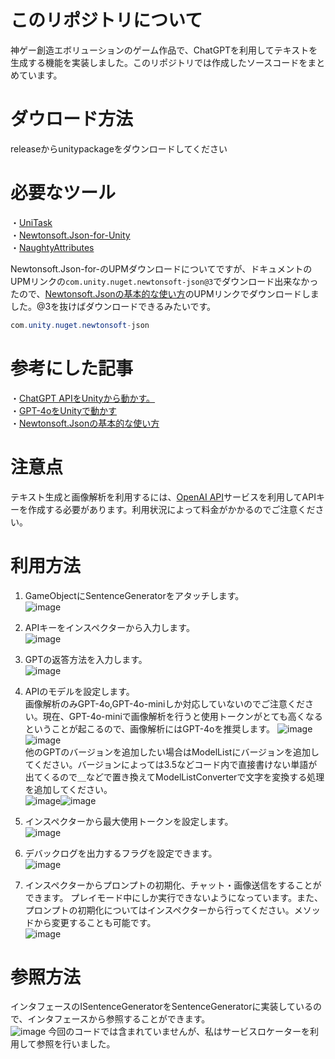 # このリポジトリについて
神ゲー創造エボリューションのゲーム作品で、ChatGPTを利用してテキストを生成する機能を実装しました。このリポジトリでは作成したソースコードをまとめています。

# ダウロード方法
releaseからunitypackageをダウンロードしてください

# 必要なツール
・[UniTask](https://github.com/Cysharp/UniTask) \
・[Newtonsoft.Json-for-Unity](https://github.com/applejag/Newtonsoft.Json-for-Unity)　\
・[NaughtyAttributes](https://assetstore.unity.com/packages/tools/utilities/naughtyattributes-129996?locale=ja-JP) 

Newtonsoft.Json-for-のUPMダウンロードについてですが、ドキュメントのUPMリンクの``com.unity.nuget.newtonsoft-json@3``でダウンロード出来なかったので、[Newtonsoft.Jsonの基本的な使い方](https://qiita.com/kazuma_f/items/55a0b7ff628ab596e6ee)のUPMリンクでダウンロードしました。@3を抜けばダウンロードできるみたいです。
```C#
com.unity.nuget.newtonsoft-json
```

# 参考にした記事
・[ChatGPT APIをUnityから動かす。](https://note.com/negipoyoc/n/n88189e590ac3) \
・[GPT-4oをUnityで動かす](https://note.com/361yohen/n/n9d91a80002ab) \
・[Newtonsoft.Jsonの基本的な使い方](https://qiita.com/kazuma_f/items/55a0b7ff628ab596e6ee)

# 注意点
テキスト生成と画像解析を利用するには、[OpenAI API](https://openai.com/index/openai-api/)サービスを利用してAPIキーを作成する必要があります。利用状況によって料金がかかるのでご注意ください。

# 利用方法
1. GameObjectにSentenceGeneratorをアタッチします。\
![image](https://github.com/user-attachments/assets/43f6e850-c3ca-41c4-92e8-982b0f173fd5)

2. APIキーをインスペクターから入力します。\
![image](https://github.com/user-attachments/assets/229e7704-7798-434c-b528-07459de61164)

3. GPTの返答方法を入力します。\
![image](https://github.com/user-attachments/assets/c4cf8bdd-64b7-4fa7-8ec1-176b291570a9)

4. APIのモデルを設定します。\
画像解析のみGPT-4o,GPT-4o-miniしか対応していないのでご注意ください。現在、GPT-4o-miniで画像解析を行うと使用トークンがとても高くなるということが起こるので、画像解析にはGPT-4oを推奨します。
![image](https://github.com/user-attachments/assets/b8b1906e-2f02-46a1-ab44-35dac948cfaa)
![image](https://github.com/user-attachments/assets/70fd4bd1-178d-4fd1-bafe-57de3981ad2f) \
他のGPTのバージョンを追加したい場合はModelListにバージョンを追加してください。バージョンによっては3.5などコード内で直接書けない単語が出てくるので＿などで置き換えてModelListConverterで文字を変換する処理を追加してください。\
![image](https://github.com/user-attachments/assets/685f148f-7ed1-4d6e-b315-049ca9baf668)![image](https://github.com/user-attachments/assets/7f83a21a-a3a5-448f-bcdf-4bff3f279b75)

6. インスペクターから最大使用トークンを設定します。\
![image](https://github.com/user-attachments/assets/dbeb6020-8c35-44b6-8214-7603e30839a5)

7. デバックログを出力するフラグを設定できます。\
![image](https://github.com/user-attachments/assets/21d55d4b-5bb0-43f9-be5f-22fb7a1298a4)

8. インスペクターからプロンプトの初期化、チャット・画像送信をすることができます。
プレイモード中にしか実行できないようになっています。また、プロンプトの初期化についてはインスペクターから行ってください。メソッドから変更することも可能です。\
![image](https://github.com/user-attachments/assets/c46cf668-8640-404f-a6a8-ad91e60276f8)

# 参照方法
インタフェースのISentenceGeneratorをSentenceGeneratorに実装しているので、インタフェースから参照することができます。\
![image](https://github.com/user-attachments/assets/9b278597-f9f1-435d-9be9-91e4a134dfb3)
今回のコードでは含まれていませんが、私はサービスロケーターを利用して参照を行いました。
